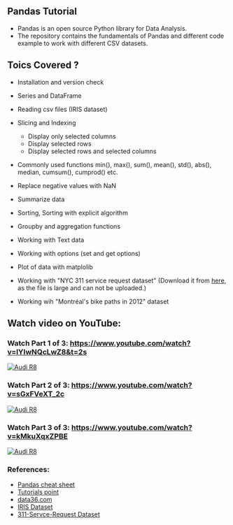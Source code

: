 ## Pandas Tutorial
- Pandas is an open source Python library for Data Analysis. 
- The repository contains the fundamentals of Pandas and different code example to work with different CSV datasets.

## Toics Covered ?
- Installation and version check
- Series and DataFrame
- Reading csv files (IRIS dataset)
- Slicing and Indexing
  - Display only selected columns
  - Display selected rows
  - Display selected rows and selected columns
- Commonly used functions min(), max(), sum(), mean(), std(), abs(), median, cumsum(), cumprod() etc. 
- Replace negative values with NaN
- Summarize data
- Sorting, Sorting with explicit algorithm
- Groupby and aggregation functions
- Working with Text data
- Working with options (set and get options)
- Plot of data with matplolib


- Working with "NYC 311 service request dataset" (Download it from [here](https://nycopendata.socrata.com/Social-Services/311-Service-Requests-from-2010-to-Present/erm2-nwe9), as the file is large and can not be uploaded.)
- Working wih "Montréal's bike paths in 2012" dataset

## Watch video on YouTube:

### Watch Part 1 of 3: https://www.youtube.com/watch?v=IYIwNQcLwZ8&t=2s
[![Audi R8](http://i3.ytimg.com/vi/IYIwNQcLwZ8/hqdefault.jpg)](https://www.youtube.com/watch?v=IYIwNQcLwZ8&t=2s "pandas tutorial")

### Watch Part 2 of 3: https://www.youtube.com/watch?v=sGxFVeXT_2c
[![Audi R8](http://i3.ytimg.com/vi/sGxFVeXT_2c/maxresdefault.jpg)](https://www.youtube.com/watch?v=sGxFVeXT_2c "pandas tutorial")

### Watch Part 3 of 3: https://www.youtube.com/watch?v=kMkuXqxZPBE
[![Audi R8](http://i3.ytimg.com/vi/kMkuXqxZPBE/hqdefault.jpg)](https://www.youtube.com/watch?v=kMkuXqxZPBE "pandas tutorial")

### References: 
- [Pandas cheat sheet](https://github.com/pandas-dev/pandas/blob/master/doc/cheatsheet/Pandas_Cheat_Sheet.pdf)
- [Tutorials point](https://www.tutorialspoint.com/python_pandas/index.htm)
- [data36.com](https://data36.com/pandas-tutorial-3-important-data-formatting-methods-merge-sort-reset_index-fillna/)
- [IRIS Dataset](https://archive.ics.uci.edu/ml/datasets/iris)
- [311-Servce-Request Dataset](https://nycopendata.socrata.com/Social-Services/311-Service-Requests-from-2010-to-Present/erm2-nwe9)
